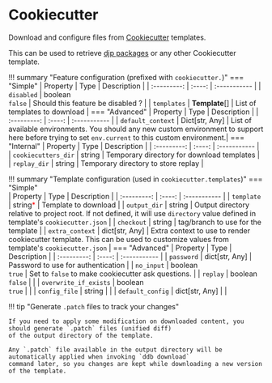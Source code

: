 Cookiecutter
===

Download and configure files from [Cookiecutter](https://github.com/cookiecutter/cookiecutter) templates.

This can be used to retrieve [djp packages](./jsonnet.md#djp-packages-ddb-jsonnet-packages) or any other Cookiecutter template.

!!! summary "Feature configuration (prefixed with `cookiecutter.`)"
    === "Simple"
        | Property | Type | Description |
        | :---------: | :----: | :----------- |
        | `disabled` | boolean<br>`false` | Should this feature be disabled ? |
        | `templates` | **Template**[] | List of templates to download |
    === "Advanced"
        | Property | Type | Description |
        | :---------: | :----: | :----------- |
        | `default_context` | Dict[str, Any] | List of available environments. You should any new custom environment to support here before trying to set `env.current` to this custom environment.|
    === "Internal"
        | Property | Type | Description |
        | :---------: | :----: | :----------- |
        | `cookiecutters_dir` | string | Temporary directory for download templates |
        | `replay_dir` | string | Temporary directory to store replay |

!!! summary "Template configuration (used in `cookiecutter.templates`)"
    === "Simple"    
        | Property | Type | Description |
        | :---------: | :----: | :----------- |
        | `template` | string<span style="color:red">*</span> | Template to download |
        | `output_dir` | string | Output directory relative to project root. If not defined, it will use `directory` value defined in template's `cookiecutter.json` |
        | `checkout` | string | tag/branch to use for the template |
        | `extra_context` | dict[str, Any] | Extra context to use to render cookiecutter template. This can be used to customize values from template's `cookiecutter.json` |
    === "Advanced"
        | Property | Type | Description |
        | :---------: | :----: | :----------- |
        | `password` | dict[str, Any] | Password to use for authentication |
        | `no_input` | boolean<br>`true` | Set to `false` to make cookiecutter ask questions. |
        | `replay` | boolean<br>`false` |  |
        | `overwrite_if_exists` | boolean<br>`true` |  |
        | `config_file` | string |  |
        | `default_config` | dict[str, Any] |  |

!!! tip "Generate `.patch` files to track your changes"
    
    If you need to apply some modification on downloaded content, you should generate `.patch` files (unified diff) 
    of the output directory of the template.

    Any `.patch` file available in the output directory will be automatically applied when invoking `ddb download` 
    command later, so you changes are kept while downloading a new version of the template.
